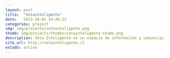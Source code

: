 ```yaml
---
layout: post
title:  "Votainteligente"
date:   2013-10-01 14:46:22
categories: project
img: img/projects/votainteligente.png
thumb: img/projects/thumbs/votainteligente-thumb.png
description: Vota Inteligente es un espacio de información y comunicación entre ciudadanos y candidatos, al igual que una herramienta abierta y adaptable a todos los distintos escenarios electorales. Su objetivo principal es ayudar a resolver dudas respecto a las elecciones, abrir y explicar las propuestas de los candidatos, compararlos, escribirles dudas o inquietudes, así como también ser el lugar donde puedes encontrar a el/la candidato/a que mejor represente tus intereses individuales. Diseñado como un kit de herramientas ciudadanas, la interacción a través de sus componentes permite a la ciudadanía ejercer un rol activo más allá del acto de votar en las elecciones, abriendo otros canales de participación.
site_url: http://votainteligente.cl
estado: activo
---
```

